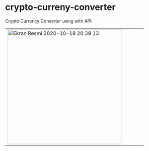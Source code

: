 # crypto-curreny-converter
Crypto Currency Converter using with API.


<table>
  <tr>
    <td ><img width="368" alt="Ekran Resmi 2020-10-18 20 39 13" src="https://user-images.githubusercontent.com/28242890/96375507-10310200-1182-11eb-9314-f6b1a00fd1b0.png">
</td>
    <td width="30">
</td>
    <td>
</td>
  </tr>

 </table>

